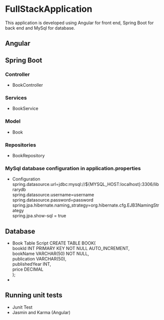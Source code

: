 # FullStackApplication

This application is developed using Angular for front end, Spring Boot for back end and MySql for database.

## Angular 



## Spring Boot
### Controller
- BookController
### Services
- BookService
### Model
- Book
### Repositories
- BookRepository

### MySql database configuration in application.properties
- Configuration
spring.datasource.url=jdbc:mysql://${MYSQL_HOST:localhost}:3306/librarydb<br>
spring.datasource.username=username<br>
spring.datasource.password=password<br>
spring.jpa.hibernate.naming_strategy=org.hibernate.cfg.EJB3NamingStrategy<br>
spring.jpa.show-sql = true<br>

## Database
- Book Table Script
CREATE TABLE BOOK(<br>
bookId INT PRIMARY KEY NOT NULL AUTO_INCREMENT,<br>
bookName VARCHAR(50) NOT NULL,<br>
publication VARCHAR(50),<br>
publishedYear INT,<br>
price DECIMAL<br>
);<br>
- 

## Running unit tests
- Junit Test
- Jasmin and Karma (Angular)


